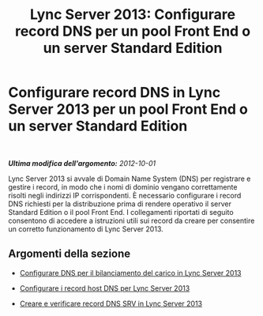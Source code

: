 ﻿---
title: 'Lync Server 2013: Configurare record DNS per un pool Front End o un server Standard Edition'
TOCTitle: Configurare record DNS per un pool Front End o un server Standard Edition
ms:assetid: 02871f2f-6c99-49e6-b441-cd21b16d38ee
ms:mtpsurl: https://technet.microsoft.com/it-it/library/Gg398079(v=OCS.15)
ms:contentKeyID: 49299502
ms.date: 08/24/2015
mtps_version: v=OCS.15
ms.translationtype: HT
---

# Configurare record DNS in Lync Server 2013 per un pool Front End o un server Standard Edition

 

_**Ultima modifica dell'argomento:** 2012-10-01_

Lync Server 2013 si avvale di Domain Name System (DNS) per registrare e gestire i record, in modo che i nomi di dominio vengano correttamente risolti negli indirizzi IP corrispondenti. È necessario configurare i record DNS richiesti per la distribuzione prima di rendere operativo il server Standard Edition o il pool Front End. I collegamenti riportati di seguito consentono di accedere a istruzioni utili sui record da creare per consentire un corretto funzionamento di Lync Server 2013.

## Argomenti della sezione

  - [Configurare DNS per il bilanciamento del carico in Lync Server 2013](lync-server-2013-configure-dns-for-load-balancing.md)

  - [Configurare i record host DNS per Lync Server 2013](lync-server-2013-configure-dns-host-records.md)

  - [Creare e verificare record DNS SRV in Lync Server 2013](lync-server-2013-create-and-verify-dns-srv-records.md)

